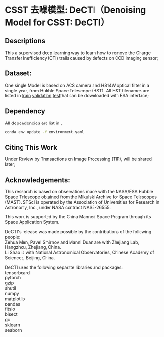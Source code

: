 # CSST 去噪模型: DeCTI（Denoising Model for CSST: DeCTI）

## Descriptions
This a supervised deep learning way to learn how to remove the Charge Transfer Inefficiency (CTI) trails caused by defects on CCD imaging sensor;

## Dataset:
One single Model is based on ACS camera and H814W optical filter in a single year, from Hubble Space Telescope (HST).
All HST filenames are listed in [train](config/train.csv) [validation](config/val.csv) [test](config/test.csv)that can be downloaded with ESA interface;

## Dependency
All dependencies are list in [](environment.yaml),  
```bash
conda env update -f environment.yaml
```

## Citing This Work
Under Review by Transactions on Image Processing (TIP), will be shared later;

## Acknowledgements:
This research is based on observations made with the NASA/ESA Hubble Space Telescope obtained from the Mikulski Archive for Space Telescopes (MAST). STScI is operated by the Association of Universities for Research in Astronomy, Inc., under NASA contract NAS5-26555.

This work is supported by the China Manned Space Program through its Space Application System.

DeCTI's release was made possible by the contributions of the following people:  
Zehua Men, Pavel Smirnov and Manni Duan are with Zhejiang Lab, Hangzhou, Zhejiang, China.  
Li Shao is with National Astronomical Observatories, Chinese Academy of Sciences, Beijing, China.

DeCTI uses the following separate libraries and packages:  
tensorboard  
pytorch  
gzip  
shutil  
numpy  
matplotlib  
pandas  
fitsio  
bisect  
gc  
sklearn  
seaborn  
